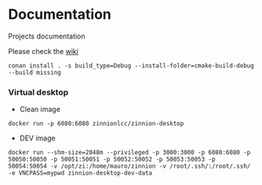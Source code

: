 # Documentation
Projects documentation

Please check the [wiki](https://github.com/maurodelazeri/Documentation/wiki)

`conan install . -s build_type=Debug --install-folder=cmake-build-debug --build missing`

### Virtual desktop

* Clean image
```
docker run -p 6080:6080 zinnionlcc/zinnion-desktop
```

* DEV image
```
docker run --shm-size=2048m --privileged -p 3000:3000 -p 6080:6080 -p 50050:50050 -p 50051:50051 -p 50052:50052 -p 50053:50053 -p 50054:50054 -v /opt/zi:/home/mauro/zinnion -v /root/.ssh/:/root/.ssh/ -e VNCPASS=mypwd zinnion-desktop-dev-data
```
